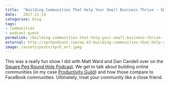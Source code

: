 ```yaml
---
title:  "Building Communities That Help Your Small Business Thrive - SPRH Podcast"
date:   2017-11-13
categories: blog
tags:
- communities
- podcast-guest
permalink: /building-communities-that-help-your-small-business-thrive--sprh-podcast/
external: http://sprhpodcast.com/ep-43-building-communities-that-help-your-small-business-thrive/
image: /assets/posts/sprh_art.jpeg
---
```

This was a really fun show I did with Matt Ward and Dan Candell over on the [Square Peg Round Hole Podcast](http://sprhpodcast.com/ep-43-building-communities-that-help-your-small-business-thrive/). We get to talk about building online communities (in my case [Productivity Guild](https://productivityguild.com)) and how those compare to FaceBook communities. Ultimately, treat your community like a close friend.
<!--more-->